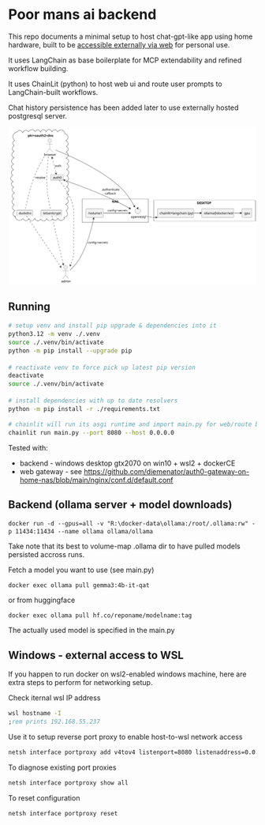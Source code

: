 # Poor mans ai backend

This repo documents a minimal setup to host chat-gpt-like app using home hardware, built to be [accessible externally via web](https://github.com/diemenator/auth0-gateway-on-home-nas) for personal use.

It uses LangChain as base boilerplate for MCP extendability and refined workflow building.

It uses ChainLit (python) to host web ui and route user prompts to LangChain-built workflows.

Chat history persistence has been added later to use externally hosted postgresql server.

![setup.puml.svg](setup.puml.svg)

## Running

```bash
# setup venv and install pip upgrade & dependencies into it
python3.12 -m venv ./.venv
source ./.venv/bin/activate
python -m pip install --upgrade pip

# reactivate venv to force pick up latest pip version
deactivate
source ./.venv/bin/activate

# install dependencies with up to date resolvers
python -m pip install -r ./requirements.txt
```

```bash
# chainlit will run its asgi runtime and import main.py for web/route bindings
chainlit run main.py --port 8080 --host 0.0.0.0
```

Tested with:
- backend - windows desktop gtx2070 on win10 + wsl2 + dockerCE
- web gateway - see https://github.com/diemenator/auth0-gateway-on-home-nas/blob/main/nginx/conf.d/default.conf

## Backend (ollama server + model downloads)

```
docker run -d --gpus=all -v "R:\docker-data\ollama:/root/.ollama:rw" -p 11434:11434 --name ollama ollama/ollama
```

Take note that its best to volume-map .ollama dir to have pulled models persisted accross runs.

Fetch a model you want to use (see main.py)

```
docker exec ollama pull gemma3:4b-it-qat
```

or from huggingface

```
docker exec ollama pull hf.co/reponame/modelname:tag
```

The actually used model is specified in the main.py

## Windows - external access to WSL 

If you happen to run docker on wsl2-enabled windows machine, here are extra steps to perform for networking setup.

Check iternal wsl IP address
```cmd
wsl hostname -I
;rem prints 192.168.55.237
```

Use it to setup reverse port proxy to enable host-to-wsl network access
```cmd
netsh interface portproxy add v4tov4 listenport=8080 listenaddress=0.0.0.0 connectport=8080 connectaddress=192.168.55.237
```

To diagnose existing port proxies
```cmd
netsh interface portproxy show all
```

To reset configuration
```cmd
netsh interface portproxy reset
```


